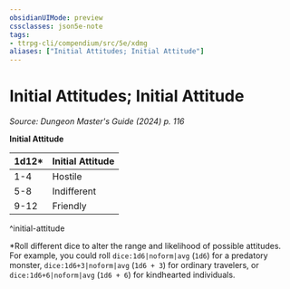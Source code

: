 ```yaml
---
obsidianUIMode: preview
cssclasses: json5e-note
tags:
- ttrpg-cli/compendium/src/5e/xdmg
aliases: ["Initial Attitudes; Initial Attitude"]
---
```

# Initial Attitudes; Initial Attitude
*Source: Dungeon Master's Guide (2024) p. 116* 

**Initial Attitude**

| 1d12* | Initial Attitude |
|-------|------------------|
| 1-4 | Hostile |
| 5-8 | Indifferent |
| 9-12 | Friendly |
^initial-attitude

*Roll different dice to alter the range and likelihood of possible attitudes. For example, you could roll `dice:1d6|noform|avg` (`1d6`) for a predatory monster, `dice:1d6+3|noform|avg` (`1d6 + 3`) for ordinary travelers, or `dice:1d6+6|noform|avg` (`1d6 + 6`) for kindhearted individuals.